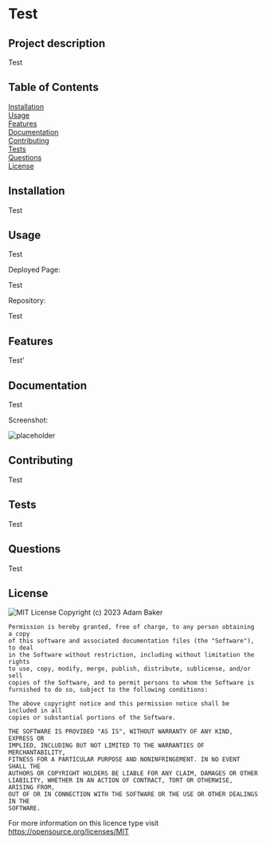 # Test 

## Project description

Test

## Table of Contents

[Installation](#installation)<br>
[Usage](#installation)<br>
[Features](#features)<br>
[Documentation](#documentation)<br>
[Contributing](#contributing)<br>
[Tests](#tests)<br>
[Questions](#questions)<br>
[License](#license)<br>

## Installation

Test

## Usage

Test

Deployed Page:

Test

Repository:

Test

## Features

Test'

## Documentation

Test

Screenshot:

![placeholder](https://github.com/bakeradm6/09-node-readme-generator-challenge/assets/123577761/7340e073-8263-45b3-99da-613d6f95d561)

## Contributing

Test

## Tests

Test

## Questions

Test

## License

![MIT License](https://img.shields.io/badge/License-MIT-yellow.svg) 
     Copyright (c) 2023 Adam Baker

    Permission is hereby granted, free of charge, to any person obtaining a copy
    of this software and associated documentation files (the "Software"), to deal
    in the Software without restriction, including without limitation the rights
    to use, copy, modify, merge, publish, distribute, sublicense, and/or sell
    copies of the Software, and to permit persons to whom the Software is
    furnished to do so, subject to the following conditions:

    The above copyright notice and this permission notice shall be included in all
    copies or substantial portions of the Software.

    THE SOFTWARE IS PROVIDED "AS IS", WITHOUT WARRANTY OF ANY KIND, EXPRESS OR
    IMPLIED, INCLUDING BUT NOT LIMITED TO THE WARRANTIES OF MERCHANTABILITY,
    FITNESS FOR A PARTICULAR PURPOSE AND NONINFRINGEMENT. IN NO EVENT SHALL THE
    AUTHORS OR COPYRIGHT HOLDERS BE LIABLE FOR ANY CLAIM, DAMAGES OR OTHER
    LIABILITY, WHETHER IN AN ACTION OF CONTRACT, TORT OR OTHERWISE, ARISING FROM,
    OUT OF OR IN CONNECTION WITH THE SOFTWARE OR THE USE OR OTHER DEALINGS IN THE
    SOFTWARE.
    

For more information on this licence type visit https://opensource.org/licenses/MIT
